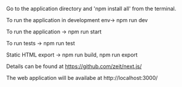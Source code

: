 
Go to the application directory and 'npm install all' from the terminal.

To run the application in development env-> npm run dev

To run the application -> npm run start

To run tests -> npm run test

Static HTML export -> npm run build, npm run export

Details can be found at https://github.com/zeit/next.js/

The web application will be availabe at http://localhost:3000/
